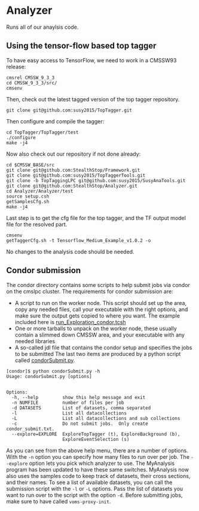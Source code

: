 # Analyzer
Runs all of our anaylsis code. 

## Using the tensor-flow based top tagger

To have easy access to TensorFlow, we need to work in a CMSSW93 release:
```
cmsrel CMSSW_9_3_3
cd CMSSW_9_3_3/src/
cmsenv
```

Then, check out the latest tagged version of the top tagger repository. 

```
git clone git@github.com:susy2015/TopTagger.git
```

Then configure and compile the tagger:
```
cd TopTagger/TopTagger/test
./configure 
make -j4
```

Now also check out our repository if not done already:
```
cd $CMSSW_BASE/src
git clone git@github.com:StealthStop/Framework.git
git clone git@github.com:susy2015/TopTaggerTools.git
git clone -b TopTaggingLPC git@github.com:susy2015/SusyAnaTools.git
git clone git@github.com:StealthStop/Analyzer.git
cd Analyzer/Analyzer/test
source setup.csh
getSamplesCfg.sh
make -j4
```

Last step is to get the cfg file for the top tagger, and the TF output model file for the resolved part.
```
cmsenv
getTaggerCfg.sh -t Tensorflow_Medium_Example_v1.0.2 -o
```

No changes to the analysis code should be needed. 


## Condor submission

The condor directory contains some scripts to help submit jobs via condor on the cmslpc cluster. 
The requirements for condor submission are: 
 - A script to run on the worker node. This script should set up the area, copy any needed files, call your executable with the right options, and make sure the output gets copied to where you want. The example included here is [run_Exploration_condor.tcsh](condor/run_Exploration_condor.tcsh)
 - One or more tarballs to unpack on the worker node, these usually contain a slimmed down CMSSW area, and your executable with any needed libraries
 - A so-called jdl file that contains the condor setup and specifies the jobs to be submitted
The last two items are produced by a python script called [condorSubmit.py](condor/condorSubmit.py). 

```
[condor]$ python condorSubmit.py -h
Usage: condorSubmit.py [options]


Options:
  -h, --help         show this help message and exit
  -n NUMFILE         number of files per job
  -d DATASETS        List of datasets, comma separated
  -l                 List all datacollections
  -L                 List all datacollections and sub collections
  -c                 Do not submit jobs.  Only create condor_submit.txt.
  --explore=EXPLORE  ExploreTopTagger (t), ExploreBackground (b),
                     ExploreEventSelection (s)
```
As you can see from the above help menu, there are a number of options. 
With the `-n` option you can specify how many files to run over per job. The `--explore` option lets you pick which analyzer to use. 
The MyAnalysis program has been updated to have these same switches. 
MyAnalysis now also uses the samples code to keep track of datasets, their cross sections, and their names. 
To see a list of available datasets, you can call the submission script with the `-l` or `-L` options. Pass the list of datasets you want to run over to the script with the option `-d`. 
Before submitting jobs, make sure to have called `voms-proxy-init`. 


